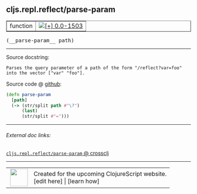 ## cljs.repl.reflect/parse-param



 <table border="1">
<tr>
<td>function</td>
<td><a href="https://github.com/cljsinfo/cljs-api-docs/tree/0.0-1503"><img valign="middle" alt="[+] 0.0-1503" title="Added in 0.0-1503" src="https://img.shields.io/badge/+-0.0--1503-lightgrey.svg"></a> </td>
</tr>
</table>


 <samp>
(__parse-param__ path)<br>
</samp>

---





Source docstring:

```
Parses the query parameter of a path of the form "/reflect?var=foo"
into the vector ["var" "foo"].
```


Source code @ [github](https://github.com/clojure/clojurescript/blob/r2075/src/clj/cljs/repl/reflect.clj#L44-L50):

```clj
(defn parse-param
  [path]
  (-> (str/split path #"\?")
      (last)
      (str/split #"=")))
```

<!--
Repo - tag - source tree - lines:

 <pre>
clojurescript @ r2075
└── src
    └── clj
        └── cljs
            └── repl
                └── <ins>[reflect.clj:44-50](https://github.com/clojure/clojurescript/blob/r2075/src/clj/cljs/repl/reflect.clj#L44-L50)</ins>
</pre>

-->

---



###### External doc links:

[`cljs.repl.reflect/parse-param` @ crossclj](http://crossclj.info/fun/cljs.repl.reflect/parse-param.html)<br>

---

 <table>
<tr><td>
<img valign="middle" align="right" width="48px" src="http://i.imgur.com/Hi20huC.png">
</td><td>
Created for the upcoming ClojureScript website.<br>
[edit here] | [learn how]
</td></tr></table>

[edit here]:https://github.com/cljsinfo/cljs-api-docs/blob/master/cljsdoc/cljs.repl.reflect/parse-param.cljsdoc
[learn how]:https://github.com/cljsinfo/cljs-api-docs/wiki/cljsdoc-files

<!--

This information was too distracting to show to readers, but I'll leave it
commented here since it is helpful to:

- pretty-print the data used to generate this document
- and show how to retrieve that data



The API data for this symbol:

```clj
{:ns "cljs.repl.reflect",
 :name "parse-param",
 :signature ["[path]"],
 :history [["+" "0.0-1503"]],
 :type "function",
 :full-name-encode "cljs.repl.reflect/parse-param",
 :source {:code "(defn parse-param\n  [path]\n  (-> (str/split path #\"\\?\")\n      (last)\n      (str/split #\"=\")))",
          :title "Source code",
          :repo "clojurescript",
          :tag "r2075",
          :filename "src/clj/cljs/repl/reflect.clj",
          :lines [44 50]},
 :full-name "cljs.repl.reflect/parse-param",
 :docstring "Parses the query parameter of a path of the form \"/reflect?var=foo\"\ninto the vector [\"var\" \"foo\"]."}

```

Retrieve the API data for this symbol:

```clj
;; from Clojure REPL
(require '[clojure.edn :as edn])
(-> (slurp "https://raw.githubusercontent.com/cljsinfo/cljs-api-docs/catalog/cljs-api.edn")
    (edn/read-string)
    (get-in [:symbols "cljs.repl.reflect/parse-param"]))
```

-->
